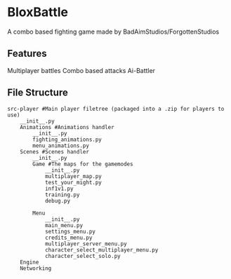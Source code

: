 # BloxBattle 
A combo based fighting game made by BadAimStudios/ForgottenStudios


## Features
Multiplayer battles
Combo based attacks
Ai-Battler

## File Structure
	src-player #Main player filetree (packaged into a .zip for players to use)
		__init__.py
		Animations #Animations handler
			__init__.py
			fighting_animations.py
			menu_animations.py
		Scenes #Scenes handler
			__init__.py
			Game #The maps for the gamemodes
				__init__.py
				multiplayer_map.py
				test_your_might.py
				inf1v1.py
				training.py
				debug.py

			Menu
				__init__.py
				main_menu.py
				settings_menu.py
				credits_menu.py
				multiplayer_server_menu.py
				character_select_multiplayer_menu.py
				character_select_solo.py
		Engine
		Networking
 		

